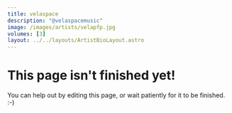 ```yaml
---
title: velaspace
description: "@velaspacemusic"
image: /images/artists/velapfp.jpg
volumes: [3]
layout: ../../layouts/ArtistBioLayout.astro
---
```


# This page isn't finished yet!

You can help out by editing this page, or wait patiently for it to be finished. :-)
